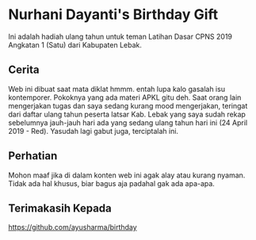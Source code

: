 # Nurhani Dayanti's Birthday Gift

Ini adalah hadiah ulang tahun untuk teman Latihan Dasar CPNS 2019 Angkatan 1 (Satu) dari Kabupaten Lebak.

## Cerita

Web ini dibuat saat mata diklat hmmm. entah lupa kalo gasalah isu kontemporer. Pokoknya yang ada materi APKL gitu deh. Saat orang lain mengerjakan tugas dan saya sedang kurang mood mengerjakan, teringat dari daftar ulang tahun peserta latsar Kab. Lebak yang saya sudah rekap sebelumnya jauh-jauh hari ada yang sedang ulang tahun hari ini (24 April 2019 - Red). Yasudah lagi gabut juga, terciptalah ini.

## Perhatian

Mohon maaf jika di dalam konten web ini agak alay atau kurang nyaman. Tidak ada hal khusus, biar bagus aja padahal gak ada apa-apa.

## Terimakasih Kepada

https://github.com/ayusharma/birthday
